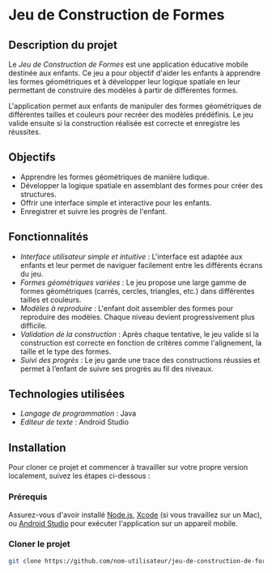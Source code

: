 # Jeu de Construction de Formes

## Description du projet

Le *Jeu de Construction de Formes* est une application éducative mobile destinée aux enfants. Ce jeu a pour objectif d'aider les enfants à apprendre les formes géométriques et à développer leur logique spatiale en leur permettant de construire des modèles à partir de différentes formes.

L'application permet aux enfants de manipuler des formes géométriques de différentes tailles et couleurs pour recréer des modèles prédéfinis. Le jeu valide ensuite si la construction réalisée est correcte et enregistre les réussites.

## Objectifs

- Apprendre les formes géométriques de manière ludique.
- Développer la logique spatiale en assemblant des formes pour créer des structures.
- Offrir une interface simple et interactive pour les enfants.
- Enregistrer et suivre les progrès de l'enfant.

## Fonctionnalités

- *Interface utilisateur simple et intuitive* : L'interface est adaptée aux enfants et leur permet de naviguer facilement entre les différents écrans du jeu.
- *Formes géométriques variées* : Le jeu propose une large gamme de formes géométriques (carrés, cercles, triangles, etc.) dans différentes tailles et couleurs.
- *Modèles à reproduire* : L'enfant doit assembler des formes pour reproduire des modèles. Chaque niveau devient progressivement plus difficile.
- *Validation de la construction* : Après chaque tentative, le jeu valide si la construction est correcte en fonction de critères comme l'alignement, la taille et le type des formes.
- *Suivi des progrès* : Le jeu garde une trace des constructions réussies et permet à l’enfant de suivre ses progrès au fil des niveaux.

## Technologies utilisées

- *Langage de programmation* : Java
- *Editeur de texte* : Android Studio

## Installation

Pour cloner ce projet et commencer à travailler sur votre propre version localement, suivez les étapes ci-dessous :

### Prérequis

Assurez-vous d'avoir installé [Node.js](https://nodejs.org/), [Xcode](https://developer.apple.com/xcode/) (si vous travaillez sur un Mac), ou [Android Studio](https://developer.android.com/studio) pour exécuter l'application sur un appareil mobile.

### Cloner le projet

```bash
git clone https://github.com/nom-utilisateur/jeu-de-construction-de-formes.git